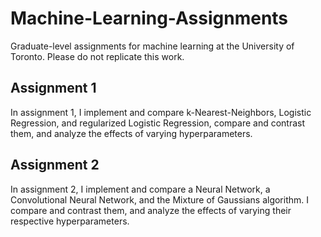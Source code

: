 # Machine-Learning-Assignments
Graduate-level assignments for machine learning at the University of Toronto.  Please do not replicate this work.

## Assignment 1
In assignment 1, I implement and compare k-Nearest-Neighbors, Logistic Regression, and regularized Logistic Regression, compare and contrast them, and analyze the effects of varying hyperparameters.

## Assignment 2
In assignment 2, I implement and compare a Neural Network, a Convolutional Neural Network, and the Mixture of Gaussians algorithm. I compare and contrast them, and analyze the effects of varying their respective hyperparameters.
